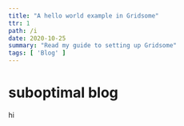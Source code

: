 ```yaml
---
title: "A hello world example in Gridsome"
ttr: 1
path: /i
date: 2020-10-25
summary: "Read my guide to setting up Gridsome"
tags: [ 'Blog' ]
---
```


# suboptimal blog

hi
